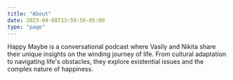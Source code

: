 ```yaml
---
title: "About"
date: 2023-04-08T13:59:56-05:00
type: "page"
---
```


Happy Maybe is a conversational podcast where Vasily and Nikita share their unique insights on the winding journey of life. From cultural adaptation to navigating life's obstacles, they explore existential issues and the complex nature of happiness.
